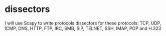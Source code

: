 dissectors
==========

I will use Scapy to write protocols dissectors for these protocols: TCP, UDP, ICMP, DNS, HTTP, FTP, IRC, SMB, SIP, TELNET, SSH, IMAP, POP and H.323
